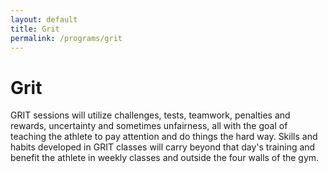 ```yaml
---
layout: default
title: Grit
permalink: /programs/grit
---
```

# Grit

GRIT sessions will utilize challenges, tests, teamwork, penalties and rewards, uncertainty and sometimes unfairness, all with the goal of teaching the athlete to pay attention and do things the hard way. Skills and habits developed in GRIT classes will carry beyond that day's training and benefit the athlete in weekly classes and outside the four walls of the gym.

